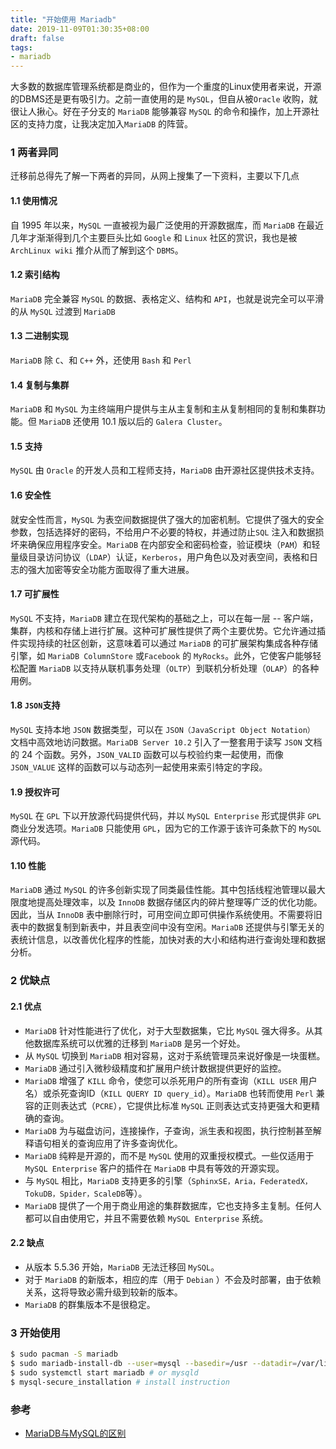 ```yaml
---
title: "开始使用 Mariadb"
date: 2019-11-09T01:30:35+08:00
draft: false
tags: 
- mariadb
---
```


大多数的数据库管理系统都是商业的，但作为一个重度的Linux使用者来说，开源的DBMS还是更有吸引力。之前一直使用的是 `MySQL`，但自从被`Oracle` 收购，就很让人揪心。好在子分支的 `MariaDB` 能够兼容 `MySQL` 的命令和操作，加上开源社区的支持力度，让我决定加入`MariaDB` 的阵营。

<!--more-->

### 1 两者异同

迁移前总得先了解一下两者的异同，从网上搜集了一下资料，主要以下几点

#### 1.1 使用情况

自 1995 年以来，`MySQL` 一直被视为最广泛使用的开源数据库，而 `MariaDB` 在最近几年才渐渐得到几个主要巨头比如 `Google` 和 `Linux` 社区的赏识，我也是被 `ArchLinux wiki` 推介从而了解到这个 `DBMS`。

#### 1.2 索引结构

`MariaDB` 完全兼容 `MySQL` 的数据、表格定义、结构和 `API`，也就是说完全可以平滑的从 `MySQL` 过渡到 `MariaDB`

#### 1.3 二进制实现

`MariaDB` 除 `C`、和 `C++` 外，还使用 `Bash` 和 `Perl`

#### 1.4 复制与集群

`MariaDB` 和 `MySQL` 为主终端用户提供与主从主复制和主从复制相同的复制和集群功能。但 `MariaDB` 还使用 10.1 版以后的 `Galera Cluster`。

#### 1.5 支持

`MySQL` 由 `Oracle` 的开发人员和工程师支持，`MariaDB` 由开源社区提供技术支持。

#### 1.6 安全性

就安全性而言，`MySQL` 为表空间数据提供了强大的加密机制。它提供了强大的安全参数，包括选择好的密码，不给用户不必要的特权，并通过防止`SQL` 注入和数据损坏来确保应用程序安全。`MariaDB` 在内部安全和密码检查，验证模块（`PAM`）和轻量级目录访问协议（`LDAP`）认证，`Kerberos`，用户角色以及对表空间，表格和日志的强大加密等安全功能方面取得了重大进展。

#### 1.7 可扩展性

`MySQL` 不支持，`MariaDB` 建立在现代架构的基础之上，可以在每一层 -- 客户端，集群，内核和存储上进行扩展。这种可扩展性提供了两个主要优势。它允许通过插件实现持续的社区创新，这意味着可以通过 `MariaDB` 的可扩展架构集成各种存储引擎，如 `MariaDB ColumnStore` 或`Facebook` 的 `MyRocks`。此外，它使客户能够轻松配置 `MariaDB` 以支持从联机事务处理（`OLTP`）到联机分析处理（`OLAP`）的各种用例。

#### 1.8 `JSON`支持

`MySQL` 支持本地 `JSON` 数据类型，可以在 `JSON（JavaScript Object Notation）` 文档中高效地访问数据。`MariaDB Server 10.2` 引入了一整套用于读写 `JSON` 文档的 24 个函数。另外，`JSON_VALID` 函数可以与校验约束一起使用，而像 `JSON_VALUE` 这样的函数可以与动态列一起使用来索引特定的字段。

#### 1.9 授权许可

`MySQL` 在 `GPL` 下以开放源代码提供代码，并以 `MySQL Enterprise` 形式提供非 `GPL` 商业分发选项。`MariaDB` 只能使用 `GPL`，因为它的工作源于该许可条款下的 `MySQL` 源代码。

#### 1.10 性能

 `MariaDB` 通过 `MySQL` 的许多创新实现了同类最佳性能。其中包括线程池管理以最大限度地提高处理效率，以及 `InnoDB` 数据存储区内的碎片整理等广泛的优化功能。因此，当从 `InnoDB` 表中删除行时，可用空间立即可供操作系统使用。不需要将旧表中的数据复制到新表中，并且表空间中没有空闲。`MariaDB` 还提供与引擎无关的表统计信息，以改善优化程序的性能，加快对表的大小和结构进行查询处理和数据分析。

### 2 优缺点

#### 2.1 优点

- `MariaDB` 针对性能进行了优化，对于大型数据集，它比 `MySQL` 强大得多。从其他数据库系统可以优雅的迁移到 `MariaDB` 是另一个好处。
- 从 `MySQL` 切换到 `MariaDB` 相对容易，这对于系统管理员来说好像是一块蛋糕。
- `MariaDB` 通过引入微秒级精度和扩展用户统计数据提供更好的监控。
- `MariaDB` 增强了 `KILL` 命令，使您可以杀死用户的所有查询（`KILL USER` 用户名）或杀死查询ID（`KILL QUERY ID query_id`）。`MariaDB` 也转而使用 `Perl` 兼容的正则表达式（`PCRE`），它提供比标准 `MySQL` 正则表达式支持更强大和更精确的查询。
- `MariaDB` 为与磁盘访问，连接操作，子查询，派生表和视图，执行控制甚至解释语句相关的查询应用了许多查询优化。
- `MariaDB` 纯粹是开源的，而不是 `MySQL` 使用的双重授权模式。一些仅适用于 `MySQL Enterprise` 客户的插件在 `MariaDB` 中具有等效的开源实现。
- 与 `MySQL` 相比，`MariaDB` 支持更多的引擎（`SphinxSE，Aria，FederatedX，TokuDB，Spider，ScaleDB`等）。
- `MariaDB` 提供了一个用于商业用途的集群数据库，它也支持多主复制。任何人都可以自由使用它，并且不需要依赖 `MySQL Enterprise` 系统。

#### 2.2 缺点

- 从版本 5.5.36 开始，`MariaDB` 无法迁移回 `MySQL`。
- 对于 `MariaDB` 的新版本，相应的库（用于 `Debian` ）不会及时部署，由于依赖关系，这将导致必需升级到较新的版本。
- `MariaDB` 的群集版本不是很稳定。

### 3 开始使用

```bash
$ sudo pacman -S mariadb
$ sudo mariadb-install-db --user=mysql --basedir=/usr --datadir=/var/lib/mysql # init dir
$ sudo systemctl start mariadb # or mysqld
$ mysql-secure_installation # install instruction
```

### 参考

- [MariaDB与MySQL的区别](https://www.infoq.cn/article/mariadb-vs-mysql)

